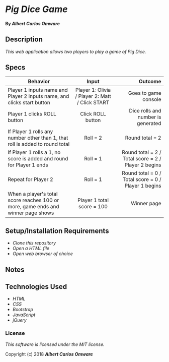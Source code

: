# _Pig Dice Game_

#### By _Albert Carlos Omware_

## Description

_This web application allows two players to play a game of Pig Dice._

## Specs
| Behavior        | Input           | Outcome  |
| ------------- |:-------------:| -----:|
| Player 1 inputs name and Player 2 inputs name, and clicks start button | Player 1: Olivia / Player 2: Matt / Click START | Goes to game console |
| Player 1 clicks ROLL button | Click ROLL button | Dice rolls and number is generated
| If Player 1 rolls any number other than 1, that roll is added to round total | Roll = 2 | Round total = 2 |
| If Player 1 rolls a 1, no score is added and round for Player 1 ends | Roll = 1 | Round total = 2 / Total score = 2 / Player 2 begins |
| Repeat for Player 2 | Roll = 1 | Round total = 0 / Total score = 0 / Player 1 begins |
| When a player's total score reaches 100 or more, game ends and winner page shows | Player 1 total score = 100 | Winner page |


## Setup/Installation Requirements

* _Clone this repository_
* _Open a HTML file_
* _Open web browser of choice_

## Notes


## Technologies Used

* _HTML_
* _CSS_
* _Bootstrap_
* _JavaScript_
* _jQuery_

### License

*This software is licensed under the MIT license.*

Copyright (c) 2018 **_Albert Carlos Omware_**
